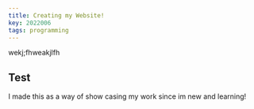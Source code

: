 ```yaml
---
title: Creating my Website!
key: 2022006
tags: programming
---
```


wekj;fhweakjlfh
## Test

I made this as a way of show casing my work since im new and learning!
